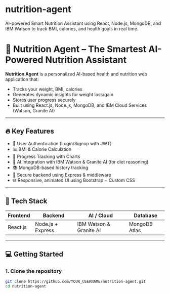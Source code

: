 # nutrition-agent
AI-powered Smart Nutrition Assistant using React, Node.js, MongoDB, and IBM Watson to track BMI, calories, and health goals in real time.
# 🧠 Nutrition Agent – The Smartest AI-Powered Nutrition Assistant

**Nutrition Agent** is a personalized AI-based health and nutrition web application that:
- Tracks your weight, BMI, calories
- Generates dynamic insights for weight loss/gain
- Stores user progress securely
- Built using React.js, Node.js, MongoDB, and IBM Cloud Services (Watson, Granite AI)

---

## 🔥 Key Features

- 📝 User Authentication (Login/Signup with JWT)
- 📊 BMI & Calorie Calculation
- 🧮 Progress Tracking with Charts
- 🧠 AI Integration with IBM Watson & Granite AI (for diet reasoning)
- 📚 MongoDB-based history tracking
- 🔐 Secure backend using Express & middleware
- 🌐 Responsive, animated UI using Bootstrap + Custom CSS

---

## 🚀 Tech Stack

| Frontend      | Backend         | AI / Cloud         | Database  |
|---------------|------------------|--------------------|-----------|
| React.js      | Node.js + Express| IBM Watson & Granite AI | MongoDB Atlas |

---

## 💻 Getting Started

### 1. Clone the repository
```bash
git clone https://github.com/YOUR_USERNAME/nutrition-agent.git
cd nutrition-agent
